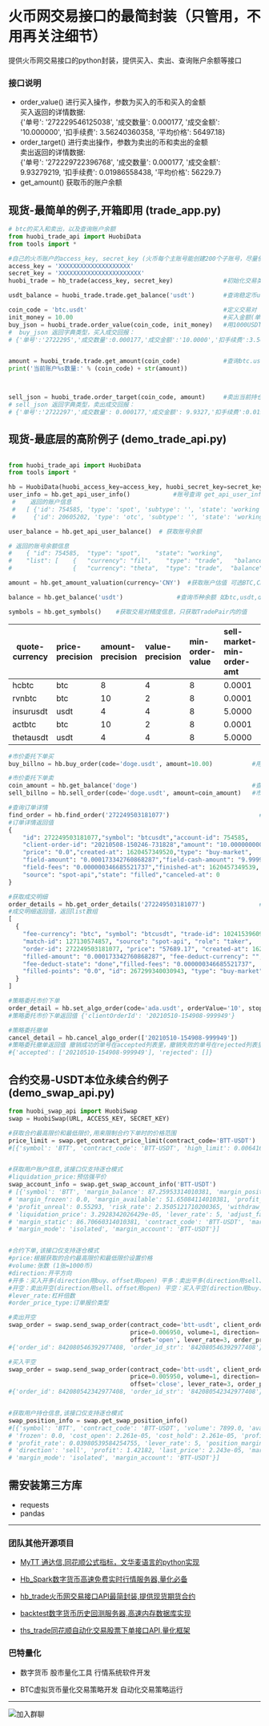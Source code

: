 # 火币网交易接口的最简封装（只管用，不用再关注细节）
提供火币网交易接口的python封装，提供买入、卖出、查询账户余额等接口

### 接口说明
* order_value() 进行买入操作，参数为买入的币和买入的金额  
买入返回的详情数据:  
{'单号': '272229546125038', '成交数量': 0.000177, '成交金额': '10.000000', '扣手续费': 3.56240360358, '平均价格': 56497.18}
* order_target() 进行卖出操作，参数为卖出的币和卖出的金额  
卖出返回的详情数据:  
{'单号': '272229722396768', '成交数量': 0.000177, '成交金额': 9.93279219, '扣手续费': 0.01986558438, '平均价格': 56229.7}
* get_amount() 获取币的账户余额

## 现货-最简单的例子,开箱即用 (trade_app.py)  
  
```python
# btc的买入和卖出，以及查询账户余额
from huobi_trade_api import HuobiData
from tools import *

#自己的火币账户的access_key, secret_key (火币每个主账号能创建200个子账号，尽量使用子账号操作,防范风险)
access_key = 'XXXXXXXXXXXXXXXXXXXX'
secret_key = 'XXXXXXXXXXXXXXXXXXXXXXX'
huobi_trade = hb_trade(access_key, secret_key)              #初始化交易类

usdt_balance = huobi_trade.trade.get_balance('usdt')        #查询稳定币usdt的余额

coin_code = 'btc.usdt'                                      #定义交易对 
init_money = 10.00                                          #买入金额(单位:usdt)
buy_json = huobi_trade.order_value(coin_code, init_money)   #用1000USDT 买入btc
#  buy_json 返回字典类型，买入成交回报：
# {'单号':'2722295','成交数量':0.000177,'成交金额':'10.0000','扣手续费':3.562403,'平均价格':56497.18}


amount = huobi_trade.trade.get_amount(coin_code)            #查询btc.usdt交易对的数量,有精度控制
print('当前账户%s数量:' % (coin_code) + str(amount))



sell_json = huobi_trade.order_target(coin_code, amount)     #卖出当前持仓所有btc
# sell_json 返回字典类型，卖出成交回报：
# {'单号':'2722297','成交数量': 0.000177,'成交金额': 9.9327,'扣手续费':0.019865,'平均价格': 56229.7}

```






## 现货-最底层的高阶例子 (demo_trade_api.py)  
```python

from huobi_trade_api import HuobiData
from tools import *

hb = HuobiData(huobi_access_key=access_key, huobi_secret_key=secret_key)
user_info = hb.get_api_user_info()            #账号查询 get_api_user_info
 #    返回的账户信息
 #   [ {'id': 754585, 'type': 'spot', 'subtype': '', 'state': 'working'}, 
 #     {'id': 20605202, 'type': 'otc', 'subtype': '', 'state': 'working'}  ]
```

```python
user_balance = hb.get_api_user_balance()  # 获取账号余额

# 返回的账号余额信息
#    { "id": 754585,  "type": "spot",    "state": "working",
#    "list": [    {   "currency": "fil",    "type": "trade",   "balance": "0.608150192"     },
#                 {   "currency": "theta",  "type": "trade",  "balance": "0.308798576"     } ]}
```

```python
amount = hb.get_amount_valuation(currency='CNY')  #获取账户估值 可选BTC,CNY,USD
```

```python
balance = hb.get_balance('usdt')               #查询币种余额 如btc,usdt,doge
```

```python
symbols = hb.get_symbols()    #获取交易对精度信息，只获取TradePair内的值
```

|     quote-currency |  price-precision |  amount-precision|value-precision  | min-order-value  | sell-market-min-order-amt| 
| --- | :---- | :--- |  :--- |  :--- | :--- |
|hcbtc             |    btc        |         8      |            4  |               8  |          0.0001 |                     0.0100| 
|rvnbtc            |    btc        |        10      |            2    |             8       |     0.0001        |              1.0000| 
|insurusdt       |     usdt         |        4             |     4         |        8        |    5.0000       |               0.0001| 
|actbtc        |        btc       |         10      |            2       |          8     |       0.0001    |                  0.1000| 
|thetausdt     |       usdt        |         4       |           4        |         8     |       5.0000    |                  0.1000| 


```python 
#市价委托下单买
buy_billno = hb.buy_order(code='doge.usdt', amount=10.00)           #用usdt市价买入币doge
```

```python 
#市价委托下单卖
coin_amount = hb.get_balance('doge')                                #查询出doge的余额  
sell_billno = hb.sell_order(code='doge.usdt', amount=coin_amount)   #市价卖出doge币
```

```python
#查询订单详情 
find_order = hb.find_order('272249503181077')                         #入参是成交单号
#订单详情返回值
{
    "id": 272249503181077,"symbol": "btcusdt","account-id": 754585,
    "client-order-id": "20210508-150246-731828","amount": "10.000000000000000000",
    "price": "0.0","created-at": 1620457349520,"type": "buy-market",
    "field-amount": "0.000173342760868287","field-cash-amount": "9.999999999999956351",
    "field-fees": "0.000000346685521737","finished-at": 1620457349539,
    "source": "spot-api","state": "filled","canceled-at": 0
}
```

```python
#获取成交明细
order_details = hb.get_order_details('272249503181077')               #入参是成交单号
#成交明细返回值，返回list数组
[
  {
    "fee-currency": "btc", "symbol": "btcusdt", "trade-id": 102415396093,
    "match-id": 127130574857, "source": "spot-api", "role": "taker",
    "order-id": 272249503181077, "price": "57689.17", "created-at": 1620457349541,
    "filled-amount": "0.000173342760868287", "fee-deduct-currency": "", 
    "fee-deduct-state": "done","filled-fees": "0.000000346685521737", 
    "filled-points": "0.0", "id": 267299340030943, "type": "buy-market"
  }
]
```

```python
#策略委托市价下单
order_detail = hb.set_algo_order(code='ada.usdt', orderValue='10', stopPrice='1.5') 
#策略委托市价下单返回值 {'clientOrderId': '20210510-154908-999949'}
```

```python
#策略委托撤单
cancel_detail = hb.cancel_algo_order(['20210510-154908-999949'])  
#策略委托撤单返回值 撤销成功的单号在accepted列表里，撤销失败的单号在rejected列表里
#{'accepted': ['20210510-154908-999949'], 'rejected': []}
```

## 合约交易-USDT本位永续合约例子 (demo_swap_api.py)  

```python
from huobi_swap_api import HuobiSwap
swap = HuobiSwap(URL, ACCESS_KEY, SECRET_KEY)

#获取合约最高限价和最低限价,用来限制合约下单时的价格范围
price_limit = swap.get_contract_price_limit(contract_code='BTT-USDT')
#[{'symbol': 'BTT', 'contract_code': 'BTT-USDT', 'high_limit': 0.006416, 'low_limit': 0.005806}]

```

```python

#获取用户账户信息,该接口仅支持逐仓模式
#liquidation_price:预估强平价
swap_account_info = swap.get_swap_account_info('BTT-USDT')               
# [{'symbol': 'BTT', 'margin_balance': 87.25953314010381, 'margin_position': 35.608692, 
# 'margin_frozen': 0.0, 'margin_available': 51.65084114010381, 'profit_real': 6.40930699999976, 
# 'profit_unreal': 0.55293, 'risk_rate': 2.3505121710200365, 'withdraw_available': 51.097911140103804, 
# 'liquidation_price': 3.2928342026429e-05, 'lever_rate': 5, 'adjust_factor': 0.1, 
# 'margin_static': 86.70660314010381, 'contract_code': 'BTT-USDT', 'margin_asset': 'USDT', 
# 'margin_mode': 'isolated', 'margin_account': 'BTT-USDT'}]

```

```python

#合约下单,该接口仅支持逐仓模式
#price:根据获取的合约最高限价和最低限价设置价格 
#volume:张数 (1张=1000币)
#direction:开平方向
#开多：买入开多(direction用buy、offset用open) 平多：卖出平多(direction用sell、offset用close)
#开空：卖出开空(direction用sell、offset用open) 平空：买入平空(direction用buy、offset用close)
#lever_rate:杠杆倍数
#order_price_type:订单报价类型

#卖出开空
swap_order = swap.send_swap_order(contract_code='btt-usdt', client_order_id='', 
                                  price=0.006950, volume=1, direction='sell', 
                                  offset='open', lever_rate=3, order_price_type='limit')
#{'order_id': 842080546392977408, 'order_id_str': '842080546392977408'}

#买入平空
swap_order = swap.send_swap_order(contract_code='btt-usdt', client_order_id='', 
                                  price=0.005950, volume=1, direction='buy', 
                                  offset='close', lever_rate=3, order_price_type='limit')
#{'order_id': 842080542342977408, 'order_id_str': '842080542342977408'}
```

```python

#获取用户持仓信息,该接口仅支持逐仓模式
swap_position_info = swap.get_swap_position_info()              
#[{'symbol': 'BTT', 'contract_code': 'BTT-USDT', 'volume': 7899.0, 'available': 7899.0, 
# 'frozen': 0.0, 'cost_open': 2.261e-05, 'cost_hold': 2.261e-05, 'profit_unreal': 1.42182, 
# 'profit_rate': 0.03980539584254755, 'lever_rate': 5, 'position_margin': 35.434914, 
# 'direction': 'sell', 'profit': 1.42182, 'last_price': 2.243e-05, 'margin_asset': 'USDT', 
# 'margin_mode': 'isolated', 'margin_account': 'BTT-USDT'}]

```

## 需安装第三方库
* requests
* pandas

----------------------------------------------------
### 团队其他开源项目
* [MyTT 通达信,同花顺公式指标，文华麦语言的python实现](https://github.com/mpquant/MyTT)

* [Hb_Spark数字货币高速免费实时行情服务器,量化必备](https://github.com/mpquant/huobi_intf)

* [hb_trade火币网交易接口API最简封装,提供现货期货合约](https://github.com/mpquant/huobi_trade)

* [backtest数字货币历史回测服务器,高速内存数据库实现](https://github.com/mpquant/huobi_backtest)

* [ths_trade同花顺自动化交易股票下单接口API,量化框架](https://github.com/mpquant/ths_trade)


### 巴特量化
* 数字货币 股市量化工具 行情系统软件开发

* BTC虚拟货币量化交易策略开发 自动化交易策略运行

----------------------------------------------------

![加入群聊](https://github.com/mpquant/huobi_intf/blob/main/img/qrcode.png) 


